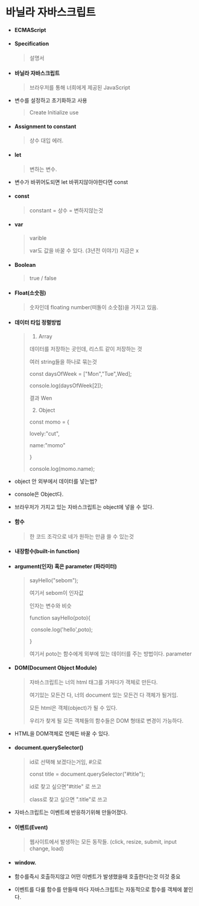# 바닐라 자바스크립트

- #### ECMAScript

- #### Specification 

  > 설명서

- #### 바닐라 자바스크립트

  > 브라우저를 통해 너희에게 제공된 JavaScript

- 변수를 설정하고 초기화하고 사용

  > Create Initialize use

- #### Assignment to constant 

  > 상수 대입 에러.

- #### let

  > 변하는 변수. 

- 변수가 바뀌어도되면 let 바뀌지않아야한다면 const

- #### const

  >constant = 상수 = 변하지않는것 

- #### var

  > varible 
  >
  > var도 값을 바꿀 수 있다. (3년전 이야기) 지금은 x

- #### Boolean

  > true / false

- #### Float(소숫점)

  > 숫자인데 floating number(떠돌이 소숫점)을 가지고 있음. 

- #### 데이터 타입 정렬방법

  > 1. Array
  >
  > 데이터를 저장하는 곳인데, 리스트 같이 저장하는 것
  >
  > 여러 string들을 하나로 묶는것
  >
  > const daysOfWeek = ["Mon","Tue",Wed];
  >
  > console.log(daysOfWeek[2]);
  >
  > 결과 Wen
  >
  > 2. Object
  >
  > const momo = {
  >
  > lovely:"cut",
  >
  > name:"momo"
  >
  > }
  >
  > console.log(momo.name);

- object 안 외부에서 데이터를 넣는법?

- console은 Object다.

- 브라우저가 가지고 있는 자바스크립트는 object에 넣을 수 있다.

- #### 함수

  > 한 코드 조각으로 네가 원하는 만큼 쓸 수 있는것

- #### 내장함수(built-in function)

- #### argument(인자) 혹은 parameter (파라미터)

  > sayHello("sebom");
  >
  > 여기서 sebom이 인자값
  >
  > 인자는 변수와 비슷
  >
  > function sayHello(poto){
  >
  > ​	console.log('hello',poto);
  >
  > }
  >
  > 여기서 poto는 함수에게 외부에 있는 데이터를 주는 방법이다. parameter

- #### DOM(Document Object Module)

  > 자바스크립트는 너의 html 태그를 가져다가 객체로 만든다.
  >
  > 여기있는 모든건 다, 너의 document 있는 모든건 다 객체가 될거임.
  >
  > 모든 html은 객체(object)가 될 수 있다.
  >
  > 우리가 찾게 될 모든 객체들의 함수들은 DOM 형태로 변경이 가능하다.

- HTML을 DOM객체로 언제든 바꿀 수 있다.

- #### document.querySelector()

  > id로 선택해 보겠다는거임, #으로
  >
  > const title = document.querySelector("#title");
  >
  > id로 찾고 싶으면"#title" 로 쓰고
  >
  > class로 찾고 싶으면 ".title"로 쓰고

- 자바스크립트는 이벤트에 반응하기위해 만들어졌다.

- #### 이벤트(Event)

  > 웹사이트에서 발생하는 모든 동작들. (click, resize, submit, input change, load)

- #### window.

  > 

- 함수를즉시 호출하지않고 어떤 이벤트가 발생했을때 호출한다는것 이것 중요
- 이벤트를 다룰 함수를 만들때 마다 자바스크립트는 자동적으로 함수를 객체에 붙인다.